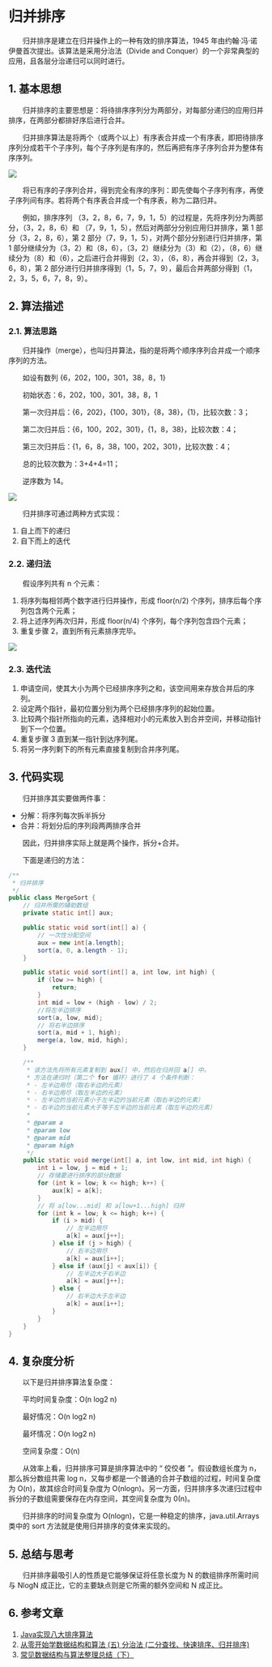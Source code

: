 #  归并排序

　　归并排序是建立在归并操作上的一种有效的排序算法，1945 年由约翰·冯·诺伊曼首次提出。该算法是采用分治法（Divide and Conquer）的一个非常典型的应用，且各层分治递归可以同时进行。

## 1. 基本思想

　　归并排序的主要思想是：将待排序序列分为两部分，对每部分递归的应用归并排序，在两部分都排好序后进行合并。

　　归并排序算法是将两个（或两个以上）有序表合并成一个有序表，即把待排序序列分成若干个子序列，每个子序列是有序的，然后再把有序子序列合并为整体有序序列。

![](image/归并排序.gif)

　　将已有序的子序列合并，得到完全有序的序列：即先使每个子序列有序，再使子序列间有序。若将两个有序表合并成一个有序表，称为二路归并。

　　例如，排序序列 （3，2，8，6，7，9，1，5）的过程是，先将序列分为两部分，（3，2，8，6）和 （7，9，1，5），然后对两部分分别应用归并排序，第 1 部分（3，2，8，6），第 2 部分（7，9，1，5），对两个部分分别进行归并排序，第 1 部分继续分为（3，2）和（8，6），（3，2）继续分为（3）和（2），（8，6）继续分为（8）和（6），之后进行合并得到（2，3），（6，8），再合并得到（2，3，6，8），第 2 部分进行归并排序得到（1，5，7，9），最后合并两部分得到（1，2，3，5，6，7，8，9）。

## 2. 算法描述

### 2.1. 算法思路

　　归并操作（merge），也叫归并算法，指的是将两个顺序序列合并成一个顺序序列的方法。

　　如设有数列 {6，202，100，301，38，8，1}

　　初始状态：6，202，100，301，38，8，1

　　第一次归并后：{6，202}，{100，301}，{8，38}，{1}，比较次数：3；

　　第二次归并后：{6，100，202，301}，{1，8，38}，比较次数：4；

　　第三次归并后：{1，6，8，38，100，202，301}，比较次数：4；

　　总的比较次数为：3+4+4=11；

　　逆序数为 14。

![](image/归并排序3.gif)

　　归并排序可通过两种方式实现：

1. 自上而下的递归
2. 自下而上的迭代

### 2.2. 递归法

　　假设序列共有 n 个元素：

1. 将序列每相邻两个数字进行归并操作，形成 floor(n/2) 个序列，排序后每个序列包含两个元素；
2. 将上述序列再次归并，形成 floor(n/4) 个序列，每个序列包含四个元素；
3. 重复步骤 2，直到所有元素排序完毕。

![](image/归并排序2.gif)

### 2.3. 迭代法

1. 申请空间，使其大小为两个已经排序序列之和，该空间用来存放合并后的序列。
2. 设定两个指针，最初位置分别为两个已经排序序列的起始位置。
3. 比较两个指针所指向的元素，选择相对小的元素放入到合并空间，并移动指针到下一个位置。
4. 重复步骤 3 直到某一指针到达序列尾。
5. 将另一序列剩下的所有元素直接复制到合并序列尾。

## 3. 代码实现

　　归并排序其实要做两件事：

* 分解：将序列每次拆半拆分
* 合并：将划分后的序列段两两排序合并

　　因此，归并排序实际上就是两个操作，拆分+合并。

　　下面是递归的方法：

```java
/**
 * 归并排序
 */
public class MergeSort {
    // 归并所需的辅助数组
    private static int[] aux;

    public static void sort(int[] a) {
        // 一次性分配空间
        aux = new int[a.length];
        sort(a, 0, a.length - 1);
    }

    public static void sort(int[] a, int low, int high) {
        if (low >= high) {
            return;
        }
        int mid = low + (high - low) / 2;
        //将左半边排序
        sort(a, low, mid);
        // 将右半边排序
        sort(a, mid + 1, high);
        merge(a, low, mid, high);
    }

    /**
     * 该方法先将所有元素复制到 aux[] 中，然后在归并回 a[] 中。
     * 方法在递归时（第二个 for 循环）进行了 4 个条件判断：
     * - 左半边用尽（取右半边的元素）
     * - 右半边用尽（取左半边的元素）
     * - 左半边的当前元素小于左半边的当前元素（取右半边的元素）
     * - 右半边的当前元素大于等于左半边的当前元素（取左半边的元素）
     *
     * @param a
     * @param low
     * @param mid
     * @param high
     */
    public static void merge(int[] a, int low, int mid, int high) {
        int i = low, j = mid + 1;
        // 存储要进行排序的部分数据
        for (int k = low; k <= high; k++) {
            aux[k] = a[k];
        }
        // 将 a[low...mid] 和 a[low+1...high] 归并
        for (int k = low; k <= high; k++) {
            if (i > mid) {
                // 左半边用尽
                a[k] = aux[j++];
            } else if (j > high) {
                // 右半边用尽
                a[k] = aux[i++];
            } else if (aux[j] < aux[i]) {
                // 左半边大于右半边
                a[k] = aux[j++];
            } else {
                // 右半边大于左半边
                a[k] = aux[i++];
            }
        }
    }
}

```

## 4. 复杂度分析

　　以下是归并排序算法复杂度：

　　平均时间复杂度：O(n log2 n)

　　最好情况：O(n log2 n)

　　最坏情况：O(n log2 n)

　　空间复杂度：O(n)

　　从效率上看，归并排序可算是排序算法中的 “ 佼佼者 ”。假设数组长度为 n，那么拆分数组共需 log n，又每步都是一个普通的合并子数组的过程，时间复杂度为 O(n)，故其综合时间复杂度为 O(nlogn)。另一方面，归并排序多次递归过程中拆分的子数组需要保存在内存空间，其空间复杂度为 0(n)。

　　归并排序的时间复杂度为 O(nlogn)，它是一种稳定的排序，java.util.Arrays 类中的 sort 方法就是使用归并排序的变体来实现的。

## 5. 总结与思考

　　归并排序最吸引人的性质是它能够保证将任意长度为 N 的数组排序所需时间与 NlogN 成正比，它的主要缺点则是它所需的额外空间和 N 成正比。

## 6. 参考文章

1. [Java实现八大排序算法](https://www.cnblogs.com/morethink/p/8419151.html)
2. [从零开始学数据结构和算法 (五) 分治法 (二分查找、快速排序、归并排序)](https://juejin.im/post/5c945c245188252d863cc969)
3. [常见数据结构与算法整理总结（下）](https://www.jianshu.com/p/42f81846c0fb)

